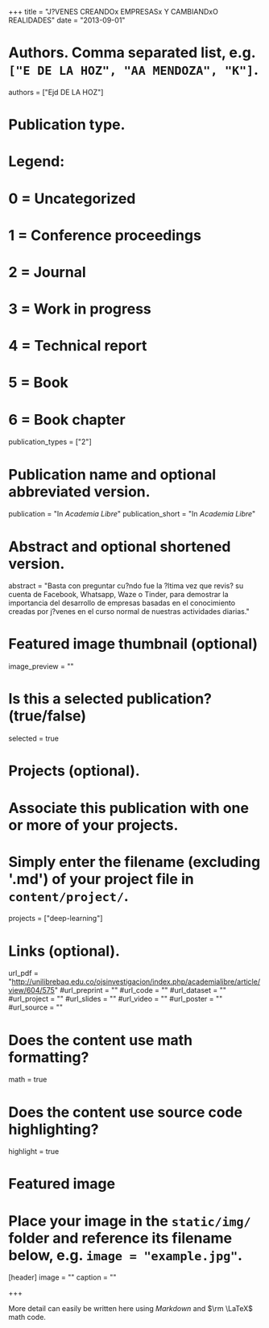 +++
title = "J?VENES CREANDOx EMPRESASx Y CAMBIANDxO REALIDADES"
date = "2013-09-01"

# Authors. Comma separated list, e.g. `["E DE LA HOZ", "AA MENDOZA", "K"]`.
authors = ["Ejd DE LA HOZ"]

# Publication type.
# Legend:
# 0 = Uncategorized
# 1 = Conference proceedings
# 2 = Journal
# 3 = Work in progress
# 4 = Technical report
# 5 = Book
# 6 = Book chapter
publication_types = ["2"]

# Publication name and optional abbreviated version.
publication = "In *Academia Libre*"
publication_short = "In *Academia Libre*"

# Abstract and optional shortened version.
abstract = "Basta con preguntar cu?ndo fue la ?ltima vez que revis? su cuenta de Facebook, Whatsapp, Waze o Tinder, para demostrar la importancia del desarrollo de empresas basadas en el conocimiento creadas por j?venes en el curso normal de nuestras actividades diarias."

# Featured image thumbnail (optional)
image_preview = ""

# Is this a selected publication? (true/false)
selected = true

# Projects (optional).
#   Associate this publication with one or more of your projects.
#   Simply enter the filename (excluding '.md') of your project file in `content/project/`.
projects = ["deep-learning"]

# Links (optional).
url_pdf = "http://unilibrebaq.edu.co/ojsinvestigacion/index.php/academialibre/article/view/604/575"
#url_preprint = ""
#url_code = ""
#url_dataset = ""
#url_project = ""
#url_slides = ""
#url_video = ""
#url_poster = ""
#url_source = ""

# Does the content use math formatting?
math = true

# Does the content use source code highlighting?
highlight = true

# Featured image
# Place your image in the `static/img/` folder and reference its filename below, e.g. `image = "example.jpg"`.
[header]
image = ""
caption = ""

+++

More detail can easily be written here using *Markdown* and $\rm \LaTeX$ math code.
